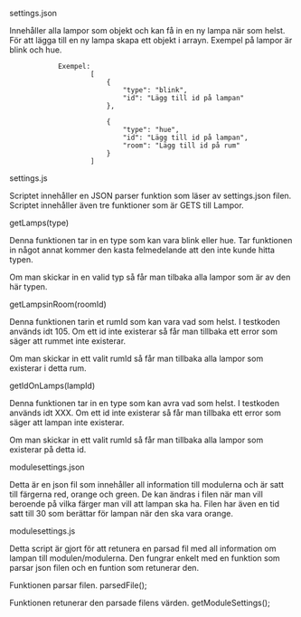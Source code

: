 settings.json

 Innehåller alla lampor som objekt och kan få in en ny lampa när som helst.
För att lägga till en ny lampa skapa ett objekt i arrayn. Exempel på lampor är
blink och hue.

                Exempel:
                        [
                            {
                                "type": "blink",
                                "id": "Lägg till id på lampan"
                            },

                            {
                                "type": "hue",
                                "id": "Lägg till id på lampan",
                                "room": "Lägg till id på rum"
                            }
                        ]


settings.js   

Scriptet innehåller en JSON parser funktion som läser av settings.json filen.
Scriptet innehåller även tre funktioner som är GETS till Lampor.

getLamps(type)  

Denna funktionen tar in en type som kan vara blink eller hue.
Tar funktionen in något annat kommer den kasta felmedelande att
den inte kunde hitta typen.

Om man skickar in en valid typ så får man tilbaka alla lampor
som är av den här typen.

getLampsinRoom(roomId)

Denna funktionen tarin et rumId som kan vara vad som helst.
I testkoden används idt 105. Om ett id inte existerar så får
man tillbaka ett error som säger att rummet inte existerar.

Om man skickar in ett valit rumId så får man tillbaka alla lampor
som existerar i detta rum.

getIdOnLamps(lampId)    

Denna funktionen tar in en type som kan avra vad som helst.
I testkoden används idt XXX. Om ett id inte existerar så får
man tillbaka ett error som säger att lampan inte existerar.

Om man skickar in ett valit rumId så får man tillbaka alla lampor
som existerar på detta id.


modulesettings.json

Detta är en json fil som innehåller all information till modulerna och är satt till färgerna red, orange och green.
De kan ändras i filen när man vill beroende på vilka färger man vill att lampan ska ha.
Filen har även en tid satt till 30 som berättar för lampan när den ska vara orange.


modulesettings.js

Detta script är gjort för att retunera en parsad fil med all information om lampan till modulen/modulerna.
Den fungrar enkelt med en funktion som parsar json filen och en funtion som retunerar den.

Funktionen parsar filen.
parsedFile();

Funktionen retunerar den parsade filens värden.
getModuleSettings();
